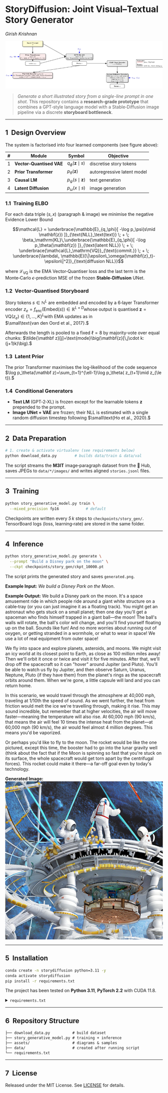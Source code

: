 # StoryDiffusion: Joint Visual–Textual Story Generator

*Girish Krishnan*

![Model Architecture](assets/architecture.png)

> *Generate a short illustrated story from a single-line prompt in one shot.*
> This repository contains a **research‑grade prototype** that combines a GPT‑style language model with a Stable‑Diffusion image pipeline via a discrete **storyboard bottleneck**.

---

## 1  Design Overview

The system is factorised into four learned components (see figure above):

| # | Module                   | Symbol                     | Objective                   |
| - | ------------------------ | -------------------------- | --------------------------- |
| 1 | **Vector‑Quantised VAE** | $q_\phi(\mathbf{z}\mid s)$ | discretise story tokens     |
| 2 | **Prior Transformer**    | $p_\theta(\mathbf{z})$     | autoregressive latent model |
| 3 | **Causal LM**            | $p_\psi(s\mid \mathbf{z})$ | text generation             |
| 4 | **Latent Diffusion**     | $p_\omega(x\mid s)$        | image generation            |

### 1.1  Training ELBO

For each data triple $(s,x)$ (paragraph & image) we minimise the negative Evidence Lower Bound

```math
\mathcal{L} = \underbrace{\mathbb{E}_{q_\phi}[ -\log p_\psi(s\mid \mathbf{z}) ]}_{\text{NLL}_\text{text}}
\; + \; \beta_\mathrm{KL}\,\underbrace{\mathbb{E}_{q_\phi}[ -\log p_\theta(\mathbf{z}) ]}_{\text{latent NLL}}
\; + \; \underbrace{\mathcal{L}_\mathrm{VQ}}_{\text{commit.}}
\; + \; \underbrace{\lambda\, \mathbb{E}[\|\epsilon\_\omega(\mathbf{z}_t)-\epsilon\|^2]}_{\text{diffusion NLL}}
```

where $\mathcal{L}_\mathrm{VQ}$ is the EMA Vector‑Quantiser loss and the last term is the Monte‑Carlo $\epsilon$-prediction MSE of the frozen **Stable‑Diffusion** UNet.

### 1.2  Vector‑Quantised Storyboard

Story tokens $s\in\mathbb{N}^{L}$ are embedded and encoded by a 6‑layer Transformer encoder
$z_e = f_\text{enc}(\text{Embed}(s))\in\mathbb{R}^{L\times D}$whose output is quantised
$\mathbf{z}=\text{VQ}(z_e) \in \{1,\dots,K\}^{L}$with EMA updates as in $\small\text{van den Oord et al., 2017}.$

Afterwards the length is pooled to a fixed $\ell=8$ by majority‑vote over equal chunks:
$\tilde{\mathbf z}[j]=\text{mode}\big(\mathbf{z}[\,j\cdot k:(j+1)k)\big).$

### 1.3  Latent Prior

The prior Transformer maximises the log‑likelihood of the code sequence
$\log p_\theta(\mathbf z)=\sum_{t=1}^{\ell-1}\log p_\theta( z_{t+1}\mid z_{\le t}).$

### 1.4  Conditional Generators

* **Text LM** (GPT‑2‑XL) is frozen except for the learnable tokens $\mathbf z$ prepended to the prompt.
* **Image UNet + VAE** are frozen; their NLL is estimated with a single random diffusion timestep following $\small\text{Ho et al., 2020}.$

---

## 2  Data Preparation

```bash
# 1. create & activate virtualenv (see requirements below)
python download_data.py        # builds data/train & data/val
```

The script streams the **M3IT** image‑paragraph dataset from the 🤗 Hub, saves JPEGs to `data/*/images/` and writes aligned `stories.jsonl` files.

---

## 3  Training

```bash
python story_generative_model.py train \
  --mixed_precision fp16            # default
```

Checkpoints are written every *5 k* steps to `checkpoints/story_gen/`.
TensorBoard logs (loss, learning‑rate) are stored in the same folder.

---

## 4  Inference

```bash
python story_generative_model.py generate \
  --prompt "Build a Disney park on the moon" \
  --ckpt checkpoints/story_gen/ckpt_10000.pt
```

The script prints the generated story and saves `generated.png`.

**Example Input:** *We build a Disney Park on the Moon*.

**Example Output:** We build a Disney park on the moon. It's a space amusement ride in which people ride around a giant white structure on a cable‑tray (or you can just imagine it as a floating track). You might get an astronaut who gets stuck on a small planet; then one day you'll get a spaceman who finds himself trapped in a giant ball—the moon! The ball's walls will rotate, the ball's color will change, and you'll find yourself floating up on the ball. Sounds like fun! And no more worries about running out of oxygen, or getting stranded in a wormhole, or what to wear in space! We use a lot of real equipment from outer space!

We fly into space and explore planets, asteroids, and moons. We might visit an icy world at its closest point to Earth, as close as 100 million miles away! Then we'll orbit it once or twice and visit it for five minutes. After that, we'll drop off the spacecraft so it can "hover" around Jupiter (and Pluto). You'll be able to watch us fly by Jupiter, and then observe Saturn, Uranus, Neptune, Pluto (if they have them) from the planet's rings as the spacecraft orbits around them. When we're gone, a little capsule will land and you can return home.

In this scenario, we would travel through the atmosphere at 40,000 mph, traveling at 1/10th the speed of sound. As we went further, the heat from friction would melt the ice we're travelling through, making it rise. This may sound incredible, but remember that at higher velocities, the air will move faster—meaning the temperature will also rise. At 60,000 mph (90 km/s), that means the air will feel 10 times the intense heat from the planet—at 60,000 mph (90 km/s), the air would feel almost 4 million degrees. This means you'd be vaporized.


Or perhaps you'd like to fly to the moon. The rocket would be like the one pictured, except this time, the booster had to go into the lunar gravity well (think about the fact that if the Moon is spinning so fast that you're stuck on its surface, the whole spacecraft would get torn apart by the centrifugal forces). This rocket could make it there—a far-off goal even by today's technology.

**Generated Image:** ![Generated Image](assets/generated.png)

---

## 5  Installation

```bash
conda create -n storydiffusion python=3.11 -y
conda activate storydiffusion
pip install -r requirements.txt
```

The project has been tested on **Python 3.11**, **PyTorch 2.2** with CUDA 11.8.

<details><summary><code>requirements.txt</code></summary>

```text
torch>=2.2
transformers>=4.39
accelerate>=0.26
diffusers>=0.26
datasets>=2.18
pillow
pandas
tqdm
```

</details>

---

## 6  Repository Structure

```
├── download_data.py          # build dataset
├── story_generative_model.py # training + inference
├── assets/                   # diagrams & samples
├── data/                     # created after running script
└── requirements.txt
```

---

## 7  License

Released under the MIT License. See [LICENSE](LICENSE) for details.
